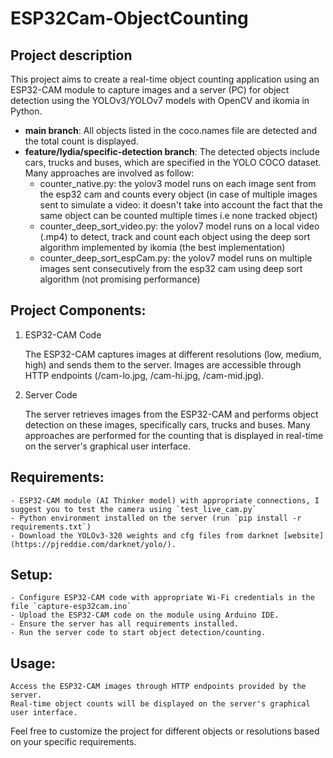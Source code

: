 # ESP32Cam-ObjectCounting

## Project description
This project aims to create a real-time object counting application using an ESP32-CAM module to capture images and a server (PC) for object detection using the YOLOv3/YOLOv7 models with OpenCV and ikomia in Python. 
- **main branch**: All objects listed in the coco.names file are detected and the total count is displayed.
- **feature/lydia/specific-detection branch**: The detected objects include cars, trucks and buses, which are specified in the YOLO COCO dataset. Many approaches are involved as follow:
    - counter_native.py: the yolov3 model runs on each image sent from the esp32 cam and counts every object (in case of multiple images sent to simulate a video: it doesn't take into account the fact that the same object can be counted multiple times i.e none tracked object)
    - counter_deep_sort_video.py: the yolov7 model runs on a local video (.mp4) to detect, track and count each object using the deep sort algorithm implemented by ikomia (the best implementation)
    - counter_deep_sort_espCam.py: the yolov7 model runs on multiple images sent consecutively from the esp32 cam using deep sort algorithm (not promising performance)

## Project Components:
1. ESP32-CAM Code

    The ESP32-CAM captures images at different resolutions (low, medium, high) and sends them to the server.
    Images are accessible through HTTP endpoints (/cam-lo.jpg, /cam-hi.jpg, /cam-mid.jpg).

2. Server Code

    The server retrieves images from the ESP32-CAM and performs object detection on these images, specifically cars, trucks and buses.
    Many approaches are performed for the counting that is displayed in real-time on the server's graphical user interface.

## Requirements:

    - ESP32-CAM module (AI Thinker model) with appropriate connections, I suggest you to test the camera using `test_live_cam.py`
    - Python environment installed on the server (run `pip install -r requirements.txt`)
    - Download the YOLOv3-320 weights and cfg files from darknet [website](https://pjreddie.com/darknet/yolo/).

## Setup:

    - Configure ESP32-CAM code with appropriate Wi-Fi credentials in the file `capture-esp32cam.ino`
    - Upload the ESP32-CAM code on the module using Arduino IDE. 
    - Ensure the server has all requirements installed.
    - Run the server code to start object detection/counting.

## Usage:

    Access the ESP32-CAM images through HTTP endpoints provided by the server.
    Real-time object counts will be displayed on the server's graphical user interface.

Feel free to customize the project for different objects or resolutions based on your specific requirements.
